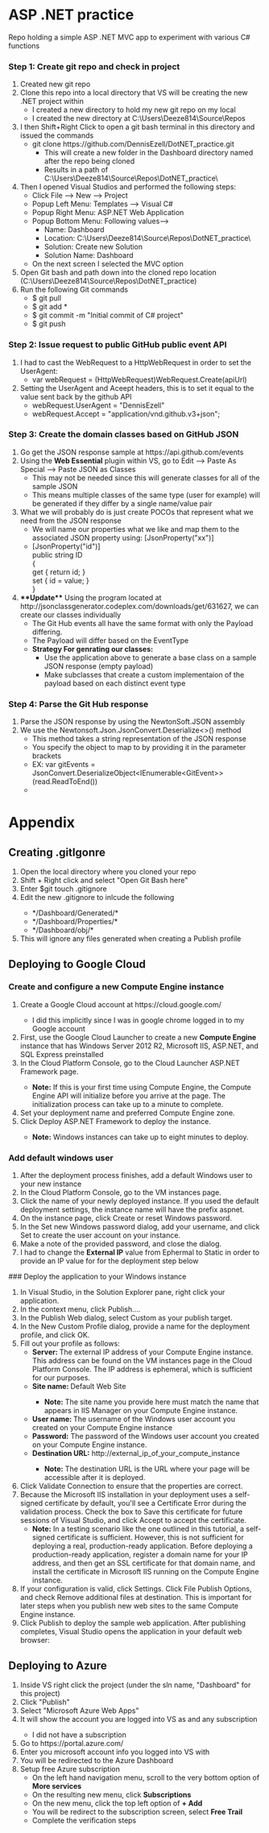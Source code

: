 # ASP .NET practice
Repo holding a simple ASP .NET MVC app to experiment with various C# functions


### Step 1: Create git repo and check in project
<ol>
  <li>Created new git repo </li>
  <li>Clone this repo into a local directory that VS will be creating the new .NET project within
    <ul>
      <li>I created a new directory to hold my new git repo on my local </li>
      <li>I created the new directory at C:\Users\Deeze814\Source\Repos </li>
    </ul>
  </li>
  <li>I then Shift+Right Click to open a git bash terminal in this directory and issued the commands
    <ul>
      <li>git clone https://github.com/DennisEzell/DotNET_practice.git
        <ul>
          <li>This will create a new folder in the Dashboard directory named after the repo being cloned</li>
          <li>Results in a path of C:\Users\Deeze814\Source\Repos\DotNET_practice\</li>
        </ul>
      </li>      
    </ul>
  </li>
  <li>Then I opened Visual Studios and performed the following steps:
    <ul>
      <li>Click File --> New --> Project</li>
      <li>Popup Left Menu:   Templates --> Visual C#</li>
      <li>Popup Right Menu:  ASP.NET Web Application</li>
      <li>Popup Bottom Menu: Following values-->
          <ul>
            <li>Name:           Dashboard</li>
            <li>Location:       C:\Users\Deeze814\Source\Repos\DotNET_practice\</li>
            <li>Solution:       Create new Solution</li>
            <li>Solution Name:  Dashboard</li>
          </ul>
      </li>
      <li>On the next screen I selected the MVC option</li>
    </ul>
  </li>
  <li>Open Git bash and path down into the cloned repo location (C:\Users\Deeze814\Source\Repos\DotNET_practice)</li>
  <li>Run the following Git commands
    <ul>
      <li>$ git pull</li>
      <li>$ git add *</li>
      <li>$ git commit -m "Initial commit of C# project"</li>
      <li>$ git push</li>
    </ul>
  </li>
</ol>
  
### Step 2: Issue request to public GitHub public event API
<ol>
  <li>I had to cast the WebRequest to a HttpWebRequest in order to set the UserAgent:
    <ul><li>var webRequest = (HttpWebRequest)WebRequest.Create(apiUrl)</li></ul>
  </li>
  <li>Setting the UserAgent and Aceept headers, this is to set it equal to the value sent back by the github API
    <ul>
      <li>webRequest.UserAgent = "DennisEzell"</li>
      <li>webRequest.Accept = "application/vnd.github.v3+json";</li>
    </ul>
  </li>
</ol>

### Step 3: Create the domain classes based on GitHub JSON 
<ol>
  <li>Go get the JSON response sample at https://api.github.com/events</li>
  <li>Using the <b>Web Essential</b> plugin within VS, go to Edit --> Paste As Special --> Paste JSON as Classes
    <ul>
      <li>This may not be needed since this will generate classes for all of the sample JSON</li>
      <li>This means multiple classes of the same type (user for example) will be generated if they differ by a single name/value pair</li>
    </ul>
  </li>
  <li>What we will probably do is just create POCOs that represent what we need from the JSON response
    <ul>
      <li>We will name our properties what we like and map them to the associated JSON property using: [JsonProperty("xx")]</li>
      <li>
      [JsonProperty("id")]<br>
        public string ID <br>
        {<br>
            get { return id; }<br>
            set { id = value; }<br>
        }<br>
      </li>
    </ul>
  </li>
  <li><b>**Update**</b> Using the program located at http://jsonclassgenerator.codeplex.com/downloads/get/631627, we can create our classes individually
    <ul>
      <li>The Git Hub events all have the same format with only the Payload differing.</li>
      <li>The Payload will differ based on the EventType</li>
      <li><b>Strategy For genrating our classes:</b> 
          <ul>
            <li>Use the application above to generate a base class on a sample JSON response (empty payload)</li>
            <li>Make subclasses that create a custom implementaion of the payload based on each distinct event type</li>
          </ul>
      </li>
    </ul>
  </li>  
</ol>

### Step 4: Parse the Git Hub response
<ol>
  <li>Parse the JSON response by using the NewtonSoft.JSON assembly</li>
  <li>We use the Newtonsoft.Json.JsonConvert.Deserialize&lt&gt() method
      <ul>
        <li>This method takes a string representation of the JSON response</li>
        <li>You specify the object to map to by providing it in the parameter brackets</li>
        <li>EX: var gitEvents = JsonConvert.DeserializeObject&ltIEnumerable&ltGitEvent&gt&gt(read.ReadToEnd())</li>
        <li></li>
      </ul>
  </li>
</ol>


# Appendix
## Creating .gitIgonre
<ol>
  <li>Open the local directory where you cloned your repo</li>
  <li>Shift + Right click and select "Open Git Bash here"</li>
  <li>Enter $git touch .gitignore</li>
  <li>Edit the new .gitignore to inlcude the following</li>
    <ul>
      <li>*/Dashboard/Generated/*</li>
      <li>*/Dashboard/Properties/*</li>
      <li>*/Dashboard/obj/*</li>
    </ul>
    <li>This will ignore any files generated when creating a Publish profile</li>
</ol>


## Deploying to Google Cloud </br>
### Create and configure a new Compute Engine instance
<ol>
	<li>Create a Google Cloud account at https://cloud.google.com/</li>
		<ul>
			<li>I did this implicitly since I was in google chrome logged in to my Google account</li>
		</ul>
	<li>First, use the Google Cloud Launcher to create a new <b>Compute Engine</b> instance that has Windows Server 2012 R2, Microsoft IIS, ASP.NET, and SQL Express preinstalled</li>
	<li>In the Cloud Platform Console, go to the Cloud Launcher ASP.NET Framework page.</li>
		<ul>
			<li><b>Note:</b> If this is your first time using Compute Engine, the Compute Engine API will initialize before you arrive at the page. The initialization process can take up to a minute to complete.</li>
		</ul>
	<li>Set your deployment name and preferred Compute Engine zone.</li>
	<li>Click Deploy ASP.NET Framework to deploy the instance.</li>
		<ul>
			<li><b>Note:</b> Windows instances can take up to eight minutes to deploy.</li>
		</ul>
</ol>

### Add default windows user
<ol>
	<li>After the deployment process finishes, add a default Windows user to your new instance</li>
	<li>In the Cloud Platform Console, go to the VM instances page.</li>
	<li>Click the name of your newly deployed instance. If you used the default deployment settings, the instance name will have the prefix aspnet.</li>
	<li>On the instance page, click Create or reset Windows password.</li>
	<li>In the Set new Windows password dialog, add your username, and click Set to create the user account on your instance.</li>
	<li>Make a note of the provided password, and close the dialog.</li>
	<li>I had to change the <b>External IP</b> value from Ephermal to Static in order to provide an IP value for for the deployment step below</li>
</ol>
### Deploy the application to your Windows instance
<ol>
	<li>In Visual Studio, in the Solution Explorer pane, right click your application.</li>
	<li>In the context menu, click Publish....</li>
	<li>In the Publish Web dialog, select Custom as your publish target.</li>
	<li>In the New Custom Profile dialog, provide a name for the deployment profile, and click OK.</li>
	<li>Fill out your profile as follows:
		<ul>
		<li><b>Server: </b>The external IP address of your Compute Engine instance. This address can be found on the VM instances page in the Cloud Platform Console. The IP address is ephemeral, which is sufficient for our purposes.</li>
		<li><b>Site name: </b> Default Web Site</li>
			<ul>
			<li><b>Note:</b> The site name you provide here must match the name that appears in IIS Manager on your Compute Engine instance.</li>
			</ul>
		<li><b>User name: </b>The username of the Windows user account you created on your Compute Engine instance</li>
		<li><b>Password:</b> The password of the Windows user account you created on your Compute Engine instance.</li>
		<li><b>Destination URL:</b> http://external_ip_of_your_compute_instance</li>
		<ul><li><b>Note:</b> The destination URL is the URL where your page will be accessible after it is deployed.</li></ul>
		</ul>
	</li>
	<li>Click Validate Connection to ensure that the properties are correct.</li>
	<li>Because the Microsoft IIS installation in your deployment uses a self-signed certificate by default, you'll see a Certificate Error during the validation process. Check the box to Save this certificate for future sessions of Visual Studio, and click Accept to accept the certificate.
		<ul><li><b>Note:</b> In a testing scenario like the one outlined in this tutorial, a self-signed certificate is sufficient. However, this is not sufficient for deploying a real, production-ready application. Before deploying a production-ready application, register a domain name for your IP address, and then get an SSL certificate for that domain name, and install the certificate in Microsoft IIS running on the Compute Engine instance.</li></ul>
	</li>
	<li>If your configuration is valid, click Settings. Click File Publish Options, and check Remove additional files at destination. This is important for later steps when you publish new web sites to the same Compute Engine instance.</li>
	<li>Click Publish to deploy the sample web application. After publishing completes, Visual Studio opens the application in your default web browser:</li>
</ol>


## Deploying to Azure
<ol>
  <li>Inside VS right click the project (under the sln name, "Dashboard" for this project)</li>
  <li>Click "Publish"</li>
  <li>Select "Microsoft Azure Web Apps"</li>
  <li>It will show the account you are logged into VS as and any subscription</li>
    <ul><li>I did not have a subscription</li></ul>
  <li>Go to https://portal.azure.com/ </li>
  <li>Enter you microsoft account info you logged into VS with</li>
  <li>You will be redirected to the Azure Dashboard</li>
  <li>Setup free Azure subscription
    <ul>
      <li>On the left hand navigation menu, scroll to the very bottom option of <b>More services</b></li>
      <li>On the resulting new menu, click <b>Subscriptions</b></li>
      <li>On the new menu, click the top left option of <b>+ Add</b></li>
      <li>You will be redirect to the subscription screen, select <b>Free Trail</b></li>
      <li>Complete the verification steps</li>
    </ul>
   </li>
 </ol>



